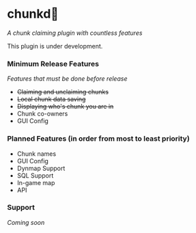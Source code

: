 # chunkd🌲
*A chunk claiming plugin with countless features*

This plugin is under development.

### Minimum Release Features
*Features that must be done before release*
* ~~Claiming and unclaiming chunks~~
* ~~Local chunk data saving~~
* ~~Displaying who's chunk you are in~~
* Chunk co-owners
* GUI Config

### Planned Features (in order from most to least priority)
* Chunk names
* GUI Config
* Dynmap Support
* SQL Support
* In-game map
* API

### Support
*Coming soon*
